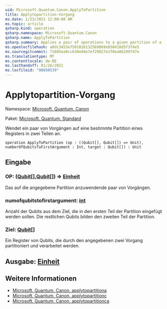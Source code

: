 ```yaml
---
uid: Microsoft.Quantum.Canon.ApplyToPartition
title: Applytopartition-Vorgang
ms.date: 1/23/2021 12:00:00 AM
ms.topic: article
qsharp.kind: operation
qsharp.namespace: Microsoft.Quantum.Canon
qsharp.name: ApplyToPartition
qsharp.summary: Applies a pair of operations to a given partition of a register into two parts.
ms.openlocfilehash: a0dc3453e7501816132569869e858418d5f3f4e5
ms.sourcegitcommit: 71605ea9cc630e84e7ef29027e1f0ea06299747e
ms.translationtype: MT
ms.contentlocale: de-DE
ms.lasthandoff: 01/26/2021
ms.locfileid: "98850539"
---
```

# <a name="applytopartition-operation"></a>Applytopartition-Vorgang

Namespace: [Microsoft. Quantum. Canon](xref:Microsoft.Quantum.Canon)

Paket: [Microsoft. Quantum. Standard](https://nuget.org/packages/Microsoft.Quantum.Standard)


Wendet ein paar von Vorgängen auf eine bestimmte Partition eines Registers in zwei Teilen an.

```qsharp
operation ApplyToPartition (op : ((Qubit[], Qubit[]) => Unit), numberOfQubitsToFirstArgument : Int, target : Qubit[]) : Unit
```


## <a name="input"></a>Eingabe

### <a name="op--qubitqubit--unit"></a>OP: ([Qubit](xref:microsoft.quantum.lang-ref.qubit)[],[Qubit](xref:microsoft.quantum.lang-ref.qubit)[]) => [Einheit](xref:microsoft.quantum.lang-ref.unit) 

Das auf die angegebene Partition anzuwendende paar von Vorgängen.


### <a name="numberofqubitstofirstargument--int"></a>numofqubitstofirstargument: [int](xref:microsoft.quantum.lang-ref.int)

Anzahl der Qubits aus dem Ziel, die in den ersten Teil der Partition eingefügt werden sollen.
Die restlichen Qubits bilden den zweiten Teil der Partition.


### <a name="target--qubit"></a>Ziel: [Qubit](xref:microsoft.quantum.lang-ref.qubit)[]

Ein Register von Qubits, die durch den angegebenen zwei Vorgang partitioniert und verarbeitet werden.



## <a name="output--unit"></a>Ausgabe: [Einheit](xref:microsoft.quantum.lang-ref.unit)



## <a name="see-also"></a>Weitere Informationen

- [Microsoft. Quantum. Canon. applytopartitiona](xref:Microsoft.Quantum.Canon.ApplyToPartitionA)
- [Microsoft. Quantum. Canon. applytopartitionc](xref:Microsoft.Quantum.Canon.ApplyToPartitionC)
- [Microsoft. Quantum. Canon. applytopartitionca](xref:Microsoft.Quantum.Canon.ApplyToPartitionCA)